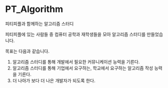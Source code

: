 # PT_Algorithm

피티피플과 함께하는 알고리즘 스터디

피티피플에 있는 사람들 중 컴퓨터 공학과 재학생들을 모아 알고리즘 스터디를 만들었습니다.

목표는 다음과 같습니다.

1. 알고리즘 스터디를 통해 개발에서 필요한 커뮤니케이션 능력을 기른다.
2. 알고리즘 스터디를 통해 기업에서 요구하는, 학교에서 요구하는 알고리즘 작성 능력을 기른다.
3. 더 나아가 보다 더 나은 개발자가 되도록 한다.
